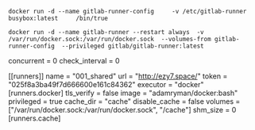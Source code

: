 
```
docker run -d --name gitlab-runner-config     -v /etc/gitlab-runner     busybox:latest     /bin/true
```

```
docker run -d --name gitlab-runner --restart always  -v /var/run/docker.sock:/var/run/docker.sock  --volumes-from gitlab-runner-config  --privileged gitlab/gitlab-runner:latest
```

concurrent = 0
check_interval = 0

[[runners]]
  name = "001_shared"
  url = "http://ezy7.space/"
  token = "025f8a3ba49f7d666600e161c84362"
  executor = "docker"
  [runners.docker]
    tls_verify = false
    image = "adamryman/docker:bash"
    privileged = true
    cache_dir = "cache"
    disable_cache = false
    volumes = ["/var/run/docker.sock:/var/run/docker.sock", "/cache"]
    shm_size = 0
  [runners.cache]
